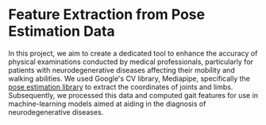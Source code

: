 # Feature Extraction from Pose Estimation Data

In this project, we aim to create a dedicated tool to enhance the accuracy of physical examinations conducted by medical professionals, particularly for patients with neurodegenerative diseases affecting their mobility and walking abilities.  We used Google's CV library, Mediapipe, specifically the [pose estimation library](https://github.com/google/mediapipe/blob/master/docs/solutions/pose.md) to extract the coordinates of joints and limbs.  Subsequently, we processed this data and computed gait features for use in machine-learning models aimed at aiding in the diagnosis of neurodegenerative diseases.
